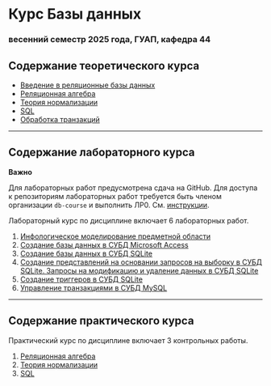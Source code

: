 # Курс Базы данных
### весенний семестр 2025 года, ГУАП, кафедра 44

<!-- [Требования к допуску и порядок аттестации](https://github.com/db-course/syllabus/blob/master/exam/exam.md)

Списки вопросов:
* [Быстрого этапа](https://github.com/db-course/syllabus/blob/master/exam/fast.md)
* [Основного этапа](https://github.com/db-course/syllabus/blob/master/exam/theory.md)
* [Практического этапа](https://github.com/db-course/syllabus/blob/master/exam/practice.md) -->

## Содержание теоретического курса

* [Введение в реляционные базы данных](https://guap.aksenov.in/db/lectures/doku.php?id=lectures:lecture1)
* [Реляционная алгебра](https://guap.aksenov.in/db/lectures/doku.php?id=lectures:lecture2)
* [Теория нормализации](https://guap.aksenov.in/db/lectures/doku.php?id=lectures:lecture3)
* [SQL](https://guap.aksenov.in/db/lectures/doku.php?id=lectures:lecture4)<!-- * [Методы организации индексов](https://guap.aksenov.in/db/lectures/doku.php?id=lectures:lecture6) -->
* [Обработка транзакций](https://guap.aksenov.in/db/lectures/doku.php?id=lectures:lecture5)

-----

## Содержание лабораторного курса

__Важно__

Для лабораторных работ предусмотрена сдача на GitHub. Для доступа к репозиториям лабораторных работ требуется быть членом организации `db-course` и выполнить ЛР0. См. [инструкции](https://github.com/db-course/syllabus/blob/master/git.md).

Лабораторный курс по дисциплине включает 6 лабораторных работ.

1. [Инфологическое моделирование предметной области](https://github.com/db-course/syllabus/blob/master/labs/lab1.md)
1. [Создание базы данных в СУБД Microsoft Access](https://github.com/db-course/syllabus/blob/master/labs/lab2.md)
1. [Создание базы данных в СУБД SQLite](https://github.com/db-course/syllabus/blob/master/labs/lab3.md)
1. [Создание представлений на основании запросов на выборку в СУБД SQLite. Запросы на модификацию и удаление данных в СУБД SQLite](https://github.com/db-course/syllabus/blob/master/labs/lab4.md)
1. [Создание триггеров в СУБД SQLite](https://github.com/db-course/syllabus/blob/master/labs/lab5.md)
1. [Управление транзакциями в СУБД MySQL](https://github.com/db-course/syllabus/blob/master/labs/lab6.md)

-----

## Содержание практического курса

Практический курс по дисциплине включает 3 контрольных работы.

1. [Реляционная алгебра](https://github.com/db-course/syllabus/blob/master/tests/test1.md)
1. [Теория нормализации](https://github.com/db-course/syllabus/blob/master/tests/test2.md)
1. [SQL](https://github.com/db-course/syllabus/blob/master/tests/test3.md)
<!-- 1. [Индексы](https://github.com/db-course/syllabus/blob/master/tests/test4.md) -->

<!-- -----

## Примерный график изучения дисциплины

|     Период    |       Материал лекций       |   Выполняемая ЛР  |      Выполняемая КР     |
|:-------------:|:---------------------------:|:-----------------:|:-----------------------:|
| конец февраля | реляционная модель, алгебра | 1 (моделирование) |                         |
| начало марта  | теория нормализации         |                   | 1 (реляционная алгебра) |
| конец марта   | SQL DML                     | 2 (Access)        | 2 (теория нормализации) |
| начало апреля | SQL SELECT                  | 3 (SQL DML)       |                         |
| конец апреля  | SQL триггеры                | 4 (SQL SELECT)    | 3 (SQL)                 |
| начало мая    | индексы                     | 5 (SQL триггеры)  |                         |
| конец мая     | транзакции                  | 6 (транзакции)    | 4 (индексы)             | -->
